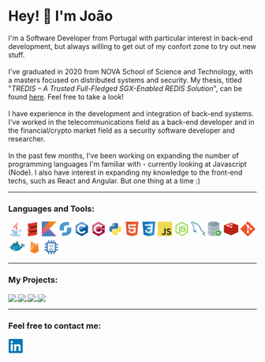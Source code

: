 <h1 align="left">Hey! 👋 I'm João</h1>


I'm a Software Developer from Portugal with particular interest in back-end development, but always willing to get out of my confort zone to try out new stuff.<br/>
<br/>
I've graduated in 2020 from NOVA School of Science and Technology, with a masters focused on distributed systems and security.
My thesis, titled "*TREDIS – A Trusted Full-Fledged SGX-Enabled REDIS Solution*", can be found [here](https://run.unl.pt/bitstream/10362/116775/1/Reis_2021.pdf). Feel free to take a look!<br/>
<br/>
I have experience in the development and integration of back-end systems. I've worked in the telecommunications field as a back-end developer and in the financial/crypto market field as a security software developer and researcher.<br/>
<br/>
In the past few months, I've been working on expanding the number of programming languages I'm familiar with - currently looking at Javascript (Node). I also have interest in expanding my knowledge to the front-end techs, such as React and Angular. But one thing at a time :)<br/>


---

### Languages and Tools:

<p align="left">
  <img src="https://raw.githubusercontent.com/devicons/devicon/master/icons/java/java-original.svg" alt="java" width="30" height="30"/>
  <img src="https://raw.githubusercontent.com/devicons/devicon/master/icons/scala/scala-original.svg" alt="scala" width="30" height="30"/>
  <img src="https://raw.githubusercontent.com/devicons/devicon/master/icons/kotlin/kotlin-original.svg" alt="kotlin" width="30" height="30"/>
  <img src="https://github.com/jcreis/jcreis/blob/main/tech-icons/sag-icon.png" alt="webmethods" width="28" height="30"/>
  <img src="https://raw.githubusercontent.com/devicons/devicon/master/icons/c/c-original.svg" alt="c" width="30" height="30"/>
  <img src="https://raw.githubusercontent.com/devicons/devicon/master/icons/cplusplus/cplusplus-original.svg" alt="cpp" width="30" height="30"/>
  <img src="https://raw.githubusercontent.com/devicons/devicon/master/icons/python/python-original.svg" alt="python" width="30" height="30"/>
  <img src="https://raw.githubusercontent.com/devicons/devicon/master/icons/html5/html5-original.svg" alt="html5" width="30" height="30"/>
  <img src="https://raw.githubusercontent.com/devicons/devicon/master/icons/css3/css3-original.svg" alt="css3" width="30" height="30"/>
  <img src="https://raw.githubusercontent.com/devicons/devicon/master/icons/javascript/javascript-original.svg" alt="javascript" width="30" height="30"/>
  <img src="https://raw.githubusercontent.com/devicons/devicon/master/icons/nodejs/nodejs-original.svg" alt="nodejs" width="30" height="30"/>
  <img src="https://raw.githubusercontent.com/devicons/devicon/master/icons/mysql/mysql-original.svg" alt="mysql" width="30" height="30"/>
  <img src="https://github.com/jcreis/jcreis/blob/main/tech-icons/oraclesql-icon.png" alt="oraclesql" width="28" height="30"/>
  <img src="https://raw.githubusercontent.com/devicons/devicon/master/icons/redis/redis-original.svg" alt="redis" width="30" height="30"/>
  <img src="https://raw.githubusercontent.com/devicons/devicon/master/icons/git/git-original.svg" alt="git" width="30" height="30"/>
  <img src="https://raw.githubusercontent.com/devicons/devicon/master/icons/docker/docker-original.svg" alt="docker" width="34" height="34"/>
  <img src="https://raw.githubusercontent.com/devicons/devicon/master/icons/firebase/firebase-plain.svg" alt="firebase" width="30" height="30"/>
  <img src="https://github.com/jcreis/jcreis/blob/main/tech-icons/sgx-icon.png" alt="sgx" width="30" height="30"/>
</p>


---

### My Projects:


<a href="https://github.com/jcreis/VacationManager">
  <img align="center" src="https://github-readme-stats.vercel.app/api/pin/?username=jcreis&repo=VacationManager&theme=tokyonight" />
</a>

<a href="https://github.com/jcreis/sparkApp">
  <img align="center" src="https://github-readme-stats.vercel.app/api/pin/?username=jcreis&repo=sparkApp&theme=tokyonight" />
</a>

<a href="https://github.com/jcreis/SS_StatusRetriever">
 <img align="center" src="https://github-readme-stats.vercel.app/api/pin/?username=jcreis&repo=SS_StatusRetriever&theme=tokyonight" />
</a>

<a href="https://github.com/jcreis/SpringShellApp">
 <img align="center" src="https://github-readme-stats.vercel.app/api/pin/?username=jcreis&repo=sgx-experiments&theme=tokyonight" />
</a>

<br/>



---

### Feel free to contact me:

<!---[<img align="left" alt="João's GitHub" width="30" height="30" src="https://upload.wikimedia.org/wikipedia/commons/thumb/a/ae/Github-desktop-logo-symbol.svg/1024px-Github-desktop-logo-symbol.svg.png" />][github]-->
[<img align="left" alt="João's LinkedIn" width="30" height="30" src="https://raw.githubusercontent.com/devicons/devicon/master/icons/linkedin/linkedin-original.svg" />][linkedin]

<br />

<!---

---

### Github Activity:

<a href="https://github.com/jcreis">
  <img align="left" src="https://github-readme-stats.vercel.app/api/top-langs/?username=jcreis&theme=tokyonight" />
</a>

<a href="https://github.com/jcreis">
 <img align="right" src="https://github-readme-stats.vercel.app/api?username=jcreis&show_icons=true&theme=tokyonight&line_height=27" alt="João's github stats"/>
</a>

-->


[github]: https://github.com/jcreis
[linkedin]: https://linkedin.com/in/joaoreis96
